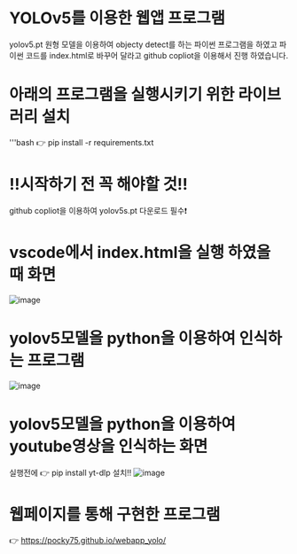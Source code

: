 # YOLOv5를 이용한 웹앱 프로그램
yolov5.pt 원형 모델을 이용하여 objecty detect를 하는 파이썬 프로그램을 하였고
파이썬 코드를 index.html로 바꾸어 달라고 github copliot을 이용해서 진행 하였습니다.

# 아래의 프로그램을 실행시키기 위한 라이브러리 설치
'''bash
👉 pip install -r requirements.txt

# ‼️시작하기 전 꼭 해야할 것‼️
github copliot을 이용하여 yolov5s.pt 다운로드 필수❗

# vscode에서 index.html을 실행 하였을 때 화면
![image](https://github.com/user-attachments/assets/383935d1-e8b5-4649-a446-69ec28bb8f84)

# yolov5모델을 python을 이용하여 인식하는 프로그램
![image](https://github.com/user-attachments/assets/3e414d35-557a-40af-9f52-24e1c9ba9608)

# yolov5모델을 python을 이용하여 youtube영상을 인식하는 화면
실행전에 👉 pip install yt-dlp 설치‼️
![image](https://github.com/user-attachments/assets/f14b25f8-5849-4046-9ad7-8e7539fbdd72)

# 웹페이지를 통해 구현한 프로그램
👉 https://pocky75.github.io/webapp_yolo/
